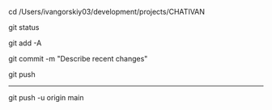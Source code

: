 cd /Users/ivangorskiy03/development/projects/CHATIVAN

git status

git add -A

git commit -m "Describe recent changes"

git push

--------

git push -u origin main